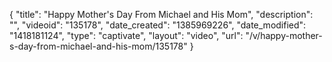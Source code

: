 {
    "title": "Happy Mother's Day From Michael and His Mom",
    "description": "",
    "videoid": "135178",
    "date_created": "1385969226",
    "date_modified": "1418181124",
    "type": "captivate",
    "layout": "video",
    "url": "\/v\/happy-mother-s-day-from-michael-and-his-mom\/135178"
}